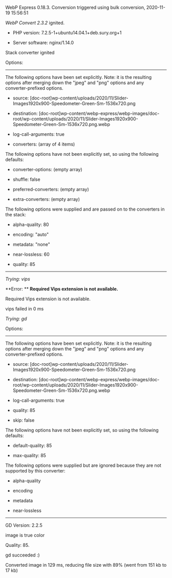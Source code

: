 WebP Express 0.18.3. Conversion triggered using bulk conversion, 2020-11-19 15:56:51

*WebP Convert 2.3.2*  ignited.
- PHP version: 7.2.5-1+ubuntu14.04.1+deb.sury.org+1
- Server software: nginx/1.14.0

Stack converter ignited

Options:
------------
The following options have been set explicitly. Note: it is the resulting options after merging down the "jpeg" and "png" options and any converter-prefixed options.
- source: [doc-root]wp-content/uploads/2020/11/Slider-Images1920x900-Speedometer-Green-Sm-1536x720.png
- destination: [doc-root]wp-content/webp-express/webp-images/doc-root/wp-content/uploads/2020/11/Slider-Images1920x900-Speedometer-Green-Sm-1536x720.png.webp
- log-call-arguments: true
- converters: (array of 4 items)

The following options have not been explicitly set, so using the following defaults:
- converter-options: (empty array)
- shuffle: false
- preferred-converters: (empty array)
- extra-converters: (empty array)

The following options were supplied and are passed on to the converters in the stack:
- alpha-quality: 80
- encoding: "auto"
- metadata: "none"
- near-lossless: 60
- quality: 85
------------


*Trying: vips* 

**Error: ** **Required Vips extension is not available.** 
Required Vips extension is not available.
vips failed in 0 ms

*Trying: gd* 

Options:
------------
The following options have been set explicitly. Note: it is the resulting options after merging down the "jpeg" and "png" options and any converter-prefixed options.
- source: [doc-root]wp-content/uploads/2020/11/Slider-Images1920x900-Speedometer-Green-Sm-1536x720.png
- destination: [doc-root]wp-content/webp-express/webp-images/doc-root/wp-content/uploads/2020/11/Slider-Images1920x900-Speedometer-Green-Sm-1536x720.png.webp
- log-call-arguments: true
- quality: 85
- skip: false

The following options have not been explicitly set, so using the following defaults:
- default-quality: 85
- max-quality: 85

The following options were supplied but are ignored because they are not supported by this converter:
- alpha-quality
- encoding
- metadata
- near-lossless
------------

GD Version: 2.2.5
image is true color
Quality: 85. 
gd succeeded :)

Converted image in 129 ms, reducing file size with 89% (went from 151 kb to 17 kb)
